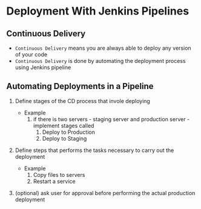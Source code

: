 # Deployment With Jenkins Pipelines

## Continuous Delivery

- `Continuous Delivery` means you are always able to deploy any version of your code
- `Continuous Delivery` is done by automating the deployment process using Jenkins pipeline

## Automating Deployments in a Pipeline


1. Define stages of the CD process that invole deploying
    - Example
        1. if there is two servers - staging server and production server - implement stages called
            1. Deploy to Production
            2. Deploy to Staging

2. Define steps that performs the tasks necessary to carry out the deployment
    - Example
        1. Copy files to servers
        2. Restart a service

3. (optional) ask user for approval before performing the actual production deployment

#